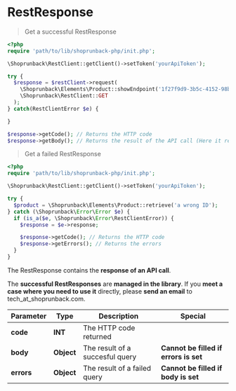 # RestResponse

> Get a successful RestResponse

```php
<?php
require 'path/to/lib/shoprunback-php/init.php';

\Shoprunback\RestClient::getClient()->setToken('yourApiToken');

try {
  $response = $restClient->request(
    \Shoprunback\Elements\Product::showEndpoint('1f27f9d9-3b5c-4152-98b7-760f56967dea'),
    \Shoprunback\RestClient::GET
  );
} catch(RestClientError $e) {

}

$response->getCode(); // Returns the HTTP code
$response->getBody(); // Returns the result of the API call (Here it returns the product with the id '1f27f9d9-3b5c-4152-98b7-760f56967dea')
```

> Get a failed RestResponse

```php
<?php
require 'path/to/lib/shoprunback-php/init.php';

\Shoprunback\RestClient::getClient()->setToken('yourApiToken');

try {
  $product = \Shoprunback\Elements\Product::retrieve('a wrong ID');
} catch (\Shoprunback\Error\Error $e) {
  if (is_a($e, \Shoprunback\Error\RestClientError)) {
    $response = $e->response;

    $response->getCode(); // Returns the HTTP code
    $response->getErrors(); // Returns the errors
  }
}
```

The RestResponse contains the **response of an API call**.

The **successful RestResponses** are **managed in the library**. If you **meet a case where you need to use it** directly, please **send an email** to tech_at_shoprunback.com.

Parameter | Type | Description | Special
-|-|-|-
**code** | **INT** | The HTTP code returned |
**body** | **Object** | The result of a succesful query | **Cannot be filled if errors is set**
**errors** | **Object** | The result of a failed query | **Cannot be filled if body is set**


